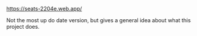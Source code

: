 https://seats-2204e.web.app/

Not the most up do date version, but gives a general idea about what this project does.
